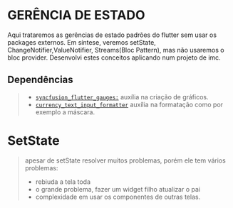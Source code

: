 # GERÊNCIA DE ESTADO

Aqui trataremos as gerências de estado padrões do flutter sem usar os packages externos. Em síntese, veremos setState, ChangeNotifier,ValueNotifier, Streams(Bloc Pattern), mas não usaremos o bloc provider. Desenvolvi estes conceitos aplicando num projeto de imc.

## Dependências
> - [`syncfusion_flutter_gauges:`]() auxília na criação de gráficos.
> - [`currency_text_input_formatter`]() auxília na formatação como por exemplo a máscara.

# SetState
> apesar de setState resolver muitos problemas, porém ele tem vários problemas:
> - rebiuda a tela toda
> - o grande problema, fazer um widget filho atualizar o pai
> - complexidade em usar os componentes de outras telas.